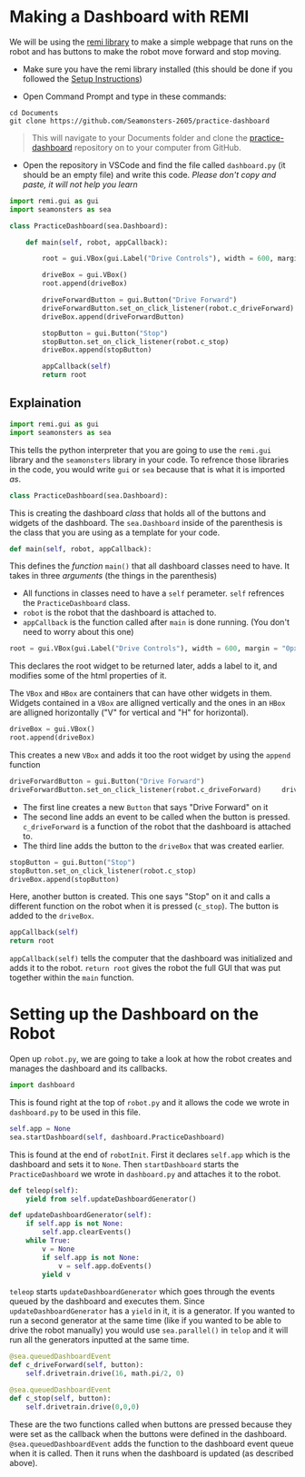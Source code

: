 # Making a Dashboard with REMI

We will be using the [remi library](https://buildmedia.readthedocs.org/media/pdf/remi/latest/remi.pdf) to make a simple webpage that runs on the robot and has buttons to make the robot move forward and stop moving.

- Make sure you have the remi library installed (this should be done if you followed the [Setup Instructions](../setup))

- Open Command Prompt and type in these commands:
```
cd Documents
git clone https://github.com/Seamonsters-2605/practice-dashboard
```
>This will navigate to your Documents folder and clone the [practice-dashboard](https://github.com/Seamonsters-2605/practice-dashboard) repository on to your computer from GitHub.

- Open the repository in VSCode and find the file called `dashboard.py` (it should be an empty file) and write this code. *Please don't copy and paste, it will not help you learn*

``` python
import remi.gui as gui
import seamonsters as sea

class PracticeDashboard(sea.Dashboard):

    def main(self, robot, appCallback):

        root = gui.VBox(gui.Label("Drive Controls"), width = 600, margin = "0px auto")  

        driveBox = gui.VBox()
        root.append(driveBox)

        driveForwardButton = gui.Button("Drive Forward")
        driveForwardButton.set_on_click_listener(robot.c_driveForward)
        driveBox.append(driveForwardButton)

        stopButton = gui.Button("Stop")
        stopButton.set_on_click_listener(robot.c_stop)
        driveBox.append(stopButton)

        appCallback(self)
        return root
```

## Explaination

```python
import remi.gui as gui
import seamonsters as sea
```
This tells the python interpreter that you are going to use the `remi.gui` library and the `seamonsters` library in your code. To refrence those libraries in the code, you would write `gui` or `sea` because that is what it is imported *as*.

```python
class PracticeDashboard(sea.Dashboard):
```
This is creating the dashboard *class* that holds all of the buttons and widgets of the dashboard. The `sea.Dashboard` inside of the parenthesis is the class that you are using as a template for your code.
```python
def main(self, robot, appCallback):
```
This defines the *function* `main()` that all dashboard classes need to have. It takes in three *arguments* (the things in the parenthesis)
- All functions in classes need to have a `self` perameter. `self` refrences the `PracticeDashboard` class.
- `robot` is the robot that the dashboard is attached to.
- `appCallback` is the function called after `main` is done running. (You don't need to worry about this one)

```python
root = gui.VBox(gui.Label("Drive Controls"), width = 600, margin = "0px auto")
```
This declares the root widget to be returned later, adds a label to it, and modifies some of the html properties of it. 

The `VBox` and `HBox` are containers that can have other widgets in them. Widgets contained in a `VBox` are alligned vertically and the ones in an `HBox` are alligned horizontally ("V" for vertical and "H" for horizontal).
```python
driveBox = gui.VBox()
root.append(driveBox)
```
This creates a new `VBox` and adds it too the root widget by using the `append` function
```python
driveForwardButton = gui.Button("Drive Forward")
driveForwardButton.set_on_click_listener(robot.c_driveForward)     driveBox.append(driveForwardButton)
```
- The first line creates a new `Button` that says "Drive Forward" on it
- The second line adds an event to be called when the button is pressed. `c_driveForward` is a function of the robot that the dashboard is attached to. 
- The third line adds the button to the `driveBox` that was created earlier.

```python
stopButton = gui.Button("Stop")
stopButton.set_on_click_listener(robot.c_stop)
driveBox.append(stopButton)
```
Here, another button is created. This one says "Stop" on it and calls a different function on the robot when it is pressed (`c_stop`). The button is added to the `driveBox`.
```python
appCallback(self)
return root
```
`appCallback(self)` tells the computer that the dashboard was initialized and adds it to the robot. `return root` gives the robot the full GUI that was put together within the `main` function.
# Setting up the Dashboard on the Robot
Open up `robot.py`, we are going to take a look at how the robot creates and manages the dashboard and its callbacks.
```python
import dashboard
```
This is found right at the top of `robot.py` and it allows the code we wrote in `dashboard.py` to be used in this file.
```python 
self.app = None
sea.startDashboard(self, dashboard.PracticeDashboard)
```
This is found at the end of `robotInit`. First it declares `self.app` which is the dashboard and sets it to `None`. Then `startDashboard` starts the `PracticeDashboard` we wrote in `dashboard.py` and attaches it to the robot.
```python
def teleop(self):
    yield from self.updateDashboardGenerator()
```
```python
def updateDashboardGenerator(self):
    if self.app is not None:
        self.app.clearEvents()
    while True:
        v = None
        if self.app is not None:
            v = self.app.doEvents()
        yield v
```
`teleop` starts `updateDashboardGenerator` which goes through the events queued by the dashboard and executes them. Since `updateDashboardGenerator` has a `yield` in it, it is a generator. If you wanted to run a second generator at the same time (like if you wanted to be able to drive the robot manually) you would use `sea.parallel()` in `telop` and it will run all the generators inputted at the same time.
```python
@sea.queuedDashboardEvent
def c_driveForward(self, button):
    self.drivetrain.drive(16, math.pi/2, 0)

@sea.queuedDashboardEvent
def c_stop(self, button):
    self.drivetrain.drive(0,0,0)
```
These are the two functions called when buttons are pressed because they were set as the callback when the buttons were defined in the dashboard. `@sea.queuedDashboardEvent` adds the function to the dashboard event queue when it is called. Then it runs when the dashboard is updated (as described above).